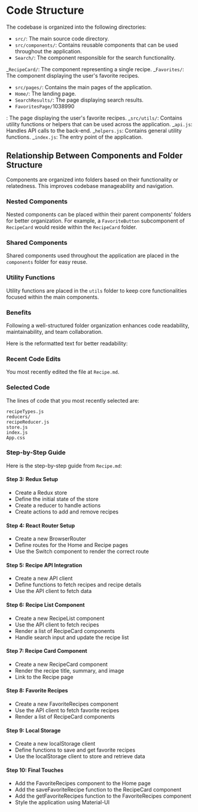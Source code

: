# Code Structure

The codebase is organized into the following directories:

- `src/`: The main source code directory.
- `src/components/`: Contains reusable components that can be used throughout the application.
- `Search/`: The component responsible for the search functionality.

_`RecipeCard/`: The component representing a single recipe.
_`Favorites/`: The component displaying the user's favorite recipes.

- `src/pages/`: Contains the main pages of the application.
- `Home/`: The landing page.
- `SearchResults/`: The page displaying search results.
- `FavoritesPage/`1038990

: The page displaying the user's favorite recipes.
_`src/utils/`: Contains utility functions or helpers that can be used across the application.
_`api.js`: Handles API calls to the back-end.
_`helpers.js`: Contains general utility functions.
_`index.js`: The entry point of the application.

## Relationship Between Components and Folder Structure

Components are organized into folders based on their functionality or relatedness.
This improves codebase manageability and navigation.

### Nested Components

Nested components can be placed within their parent components' folders for better organization.
For example, a `FavoriteButton` subcomponent of `RecipeCard` would reside within the `RecipeCard` folder.

### Shared Components

Shared components used throughout the application are placed in the `components` folder for easy reuse.

### Utility Functions

Utility functions are placed in the `utils` folder to keep core functionalities focused within the main components.

### Benefits

Following a well-structured folder organization enhances code readability, maintainability, and team collaboration.

Here is the reformatted text for better readability:

### Recent Code Edits

You most recently edited the file at `Recipe.md`.

### Selected Code

The lines of code that you most recently selected are:

```
recipeTypes.js
reducers/
recipeReducer.js
store.js
index.js
App.css
```

### Step-by-Step Guide

Here is the step-by-step guide from `Recipe.md`:

#### Step 3: Redux Setup

- Create a Redux store
- Define the initial state of the store
- Create a reducer to handle actions
- Create actions to add and remove recipes

#### Step 4: React Router Setup

- Create a new BrowserRouter
- Define routes for the Home and Recipe pages
- Use the Switch component to render the correct route

#### Step 5: Recipe API Integration

- Create a new API client
- Define functions to fetch recipes and recipe details
- Use the API client to fetch data

#### Step 6: Recipe List Component

- Create a new RecipeList component
- Use the API client to fetch recipes
- Render a list of RecipeCard components
- Handle search input and update the recipe list

#### Step 7: Recipe Card Component

- Create a new RecipeCard component
- Render the recipe title, summary, and image
- Link to the Recipe page

#### Step 8: Favorite Recipes

- Create a new FavoriteRecipes component
- Use the API client to fetch favorite recipes
- Render a list of RecipeCard components

#### Step 9: Local Storage

- Create a new localStorage client
- Define functions to save and get favorite recipes
- Use the localStorage client to store and retrieve data

#### Step 10: Final Touches

- Add the FavoriteRecipes component to the Home page
- Add the saveFavoriteRecipe function to the RecipeCard component
- Add the getFavoriteRecipes function to the FavoriteRecipes component
- Style the application using Material-UI
